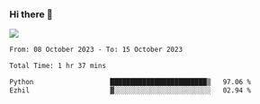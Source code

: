 ### Hi there 👋️

![](https://komarev.com/ghpvc/?username=Loner1024)

<!--START_SECTION:waka-->

```txt
From: 08 October 2023 - To: 15 October 2023

Total Time: 1 hr 37 mins

Python                   ████████████████████████▒   97.06 %
Ezhil                    ▓░░░░░░░░░░░░░░░░░░░░░░░░   02.94 %
```

<!--END_SECTION:waka-->



